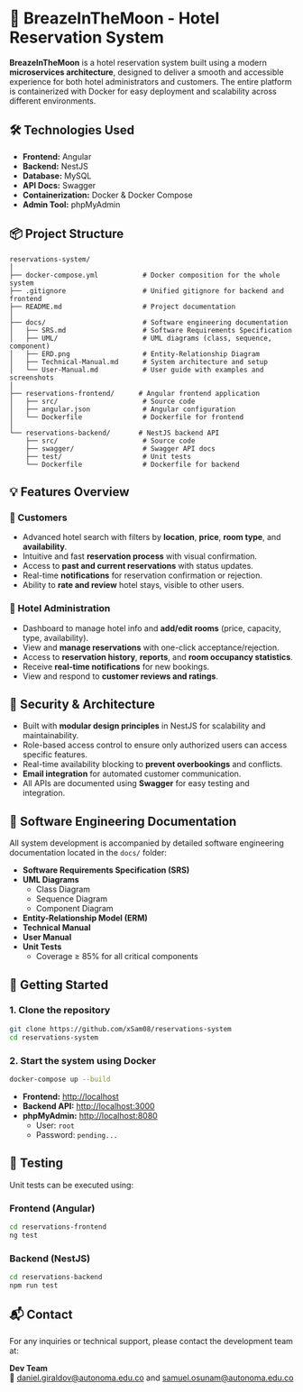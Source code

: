 # 🌙 BreazeInTheMoon - Hotel Reservation System

**BreazeInTheMoon** is a hotel reservation system built using a modern **microservices architecture**, designed to deliver a smooth and accessible experience for both hotel administrators and customers. The entire platform is containerized with Docker for easy deployment and scalability across different environments.

## 🛠️ Technologies Used

- **Frontend:** Angular  
- **Backend:** NestJS  
- **Database:** MySQL  
- **API Docs:** Swagger  
- **Containerization:** Docker & Docker Compose  
- **Admin Tool:** phpMyAdmin  

## 📦 Project Structure

```
reservations-system/
│
├── docker-compose.yml           # Docker composition for the whole system
├── .gitignore                   # Unified gitignore for backend and frontend
├── README.md                    # Project documentation
│
├── docs/                        # Software engineering documentation
│   ├── SRS.md                   # Software Requirements Specification
│   ├── UML/                     # UML diagrams (class, sequence, component)
│   ├── ERD.png                  # Entity-Relationship Diagram
│   ├── Technical-Manual.md      # System architecture and setup
│   └── User-Manual.md           # User guide with examples and screenshots
│
├── reservations-frontend/      # Angular frontend application
│   ├── src/                     # Source code
│   ├── angular.json             # Angular configuration
│   └── Dockerfile               # Dockerfile for frontend
│
└── reservations-backend/       # NestJS backend API
    ├── src/                     # Source code
    ├── swagger/                 # Swagger API docs
    ├── test/                    # Unit tests
    └── Dockerfile               # Dockerfile for backend
```

## 💡 Features Overview

### 👤 Customers

- Advanced hotel search with filters by **location**, **price**, **room type**, and **availability**.  
- Intuitive and fast **reservation process** with visual confirmation.  
- Access to **past and current reservations** with status updates.  
- Real-time **notifications** for reservation confirmation or rejection.  
- Ability to **rate and review** hotel stays, visible to other users.  

### 🏨 Hotel Administration

- Dashboard to manage hotel info and **add/edit rooms** (price, capacity, type, availability).  
- View and **manage reservations** with one-click acceptance/rejection.  
- Access to **reservation history**, **reports**, and **room occupancy statistics**.  
- Receive **real-time notifications** for new bookings.  
- View and respond to **customer reviews and ratings**.  

## 🔐 Security & Architecture

- Built with **modular design principles** in NestJS for scalability and maintainability.  
- Role-based access control to ensure only authorized users can access specific features.  
- Real-time availability blocking to **prevent overbookings** and conflicts.  
- **Email integration** for automated customer communication.  
- All APIs are documented using **Swagger** for easy testing and integration.  

## 📃 Software Engineering Documentation

All system development is accompanied by detailed software engineering documentation located in the `docs/` folder:

- **Software Requirements Specification (SRS)**  
- **UML Diagrams**
  - Class Diagram  
  - Sequence Diagram  
  - Component Diagram  
- **Entity-Relationship Model (ERM)**  
- **Technical Manual**  
- **User Manual**  
- **Unit Tests**
  - Coverage ≥ 85% for all critical components  


## 🚀 Getting Started

### 1. Clone the repository

```bash
git clone https://github.com/xSam08/reservations-system
cd reservations-system
```

### 2. Start the system using Docker

```bash
docker-compose up --build
```

- **Frontend:**    [http://localhost](http://localhost)  
- **Backend API:** [http://localhost:3000](http://localhost:3000)  
- **phpMyAdmin:**  [http://localhost:8080](http://localhost:8080)  
  - User: `root`  
  - Password: `pending...`

## 🧪 Testing

Unit tests can be executed using:

### Frontend (Angular)

```bash
cd reservations-frontend
ng test
```

### Backend (NestJS)

```bash
cd reservations-backend
npm run test
```

## 📬 Contact

For any inquiries or technical support, please contact the development team at:

**Dev Team**  
📧 daniel.giraldov@autonoma.edu.co and samuel.osunam@autonoma.edu.co
